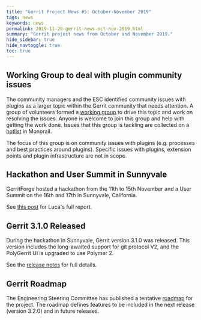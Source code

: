 ```yaml
---
title: "Gerrit Project News #5: October-November 2019"
tags: news
keywords: news
permalink: 2019-11-29-gerrit-news-oct-nov-2019.html
summary: "Gerrit project news from October and November 2019."
hide_sidebar: true
hide_navtoggle: true
toc: true
---
```


## Working Group to deal with plugin community issues

The community managers and the ESC identified community issues with plugins as a
larger topic within the Gerrit community that needs attention. A group of
volunteers formed a
[working group](https://groups.google.com/forum/#!forum/gerritcodereview-plugin-working-group)
to drive this topic and work on resolving the issues. Anyone is welcome to join
this group and help with getting the work done. Issues that this group is
tackling are collected on a
[hotlist](https://bugs.chromium.org/p/gerrit/issues/list?q=label%3AHotlist-Plugin-Working-Group)
in Monorail.

The focus of this group is on community issues with plugins (e.g. processes and
best practices around plugins). Specific issues with plugins, extension points
and plugin infrastructure are not in scope.

## Hackathon and User Summit in Sunnyvale

GerritForge hosted a hackathon from the 11th to 15th November and a User Summit on the
16th and 17th in Sunnyvale, California.

See [this post](2019-11-24-user-summit-sunnyvale-summary.html) for Luca's full report.

## Gerrit 3.1.0 Released

During the hackathon in Sunnyvale, Gerrit version 3.1.0 was released. This version
includes the long-awaited support for git protocol V2, and the PolyGerrit UI is
upgraded to use Polymer 2.

See the [release notes](https://www.gerritcodereview.com/3.1.html) for full details.

## Gerrit Roadmap

The Engineering Steering Committee has published a tentative
[roadmap](https://www.gerritcodereview.com/roadmap.html) for the project. The
roadmap defines features to be included in the next release (version 3.2.0) and
in future releases.
